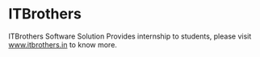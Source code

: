 ITBrothers
==========

ITBrothers Software Solution Provides internship to students, please visit www.itbrothers.in to know more.
